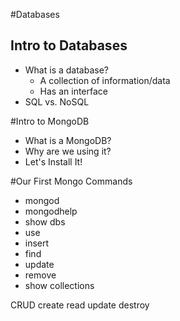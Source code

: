 #Databases

## Intro to Databases
* What is a database?
  * A collection of information/data
  * Has an interface
* SQL vs. NoSQL



#Intro to MongoDB
* What is a MongoDB?
* Why are we using it?
* Let's Install It!

#Our First Mongo Commands
* mongod
* mongodhelp
* show dbs
* use
* insert
* find
* update
* remove
* show collections

CRUD
create read update destroy